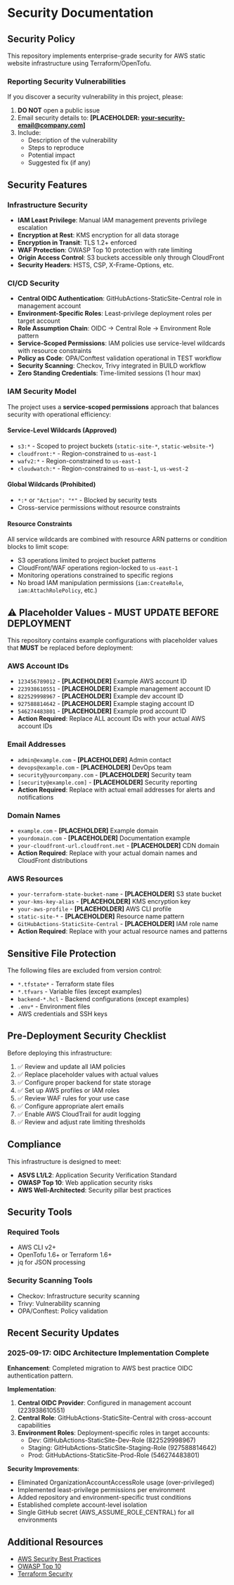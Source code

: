 # Security Documentation

## Security Policy

This repository implements enterprise-grade security for AWS static website infrastructure using Terraform/OpenTofu.

### Reporting Security Vulnerabilities

If you discover a security vulnerability in this project, please:

1. **DO NOT** open a public issue
2. Email security details to: **[PLACEHOLDER: your-security-email@company.com]**
3. Include:
   - Description of the vulnerability
   - Steps to reproduce
   - Potential impact
   - Suggested fix (if any)

## Security Features

### Infrastructure Security

- **IAM Least Privilege**: Manual IAM management prevents privilege escalation
- **Encryption at Rest**: KMS encryption for all data storage
- **Encryption in Transit**: TLS 1.2+ enforced
- **WAF Protection**: OWASP Top 10 protection with rate limiting
- **Origin Access Control**: S3 buckets accessible only through CloudFront
- **Security Headers**: HSTS, CSP, X-Frame-Options, etc.

### CI/CD Security

- **Central OIDC Authentication**: GitHubActions-StaticSite-Central role in management account
- **Environment-Specific Roles**: Least-privilege deployment roles per target account
- **Role Assumption Chain**: OIDC → Central Role → Environment Role pattern
- **Service-Scoped Permissions**: IAM policies use service-level wildcards with resource constraints
- **Policy as Code**: OPA/Conftest validation operational in TEST workflow
- **Security Scanning**: Checkov, Trivy integrated in BUILD workflow
- **Zero Standing Credentials**: Time-limited sessions (1 hour max)

### IAM Security Model

The project uses a **service-scoped permissions** approach that balances security with operational efficiency:

#### Service-Level Wildcards (Approved)
- `s3:*` - Scoped to project buckets (`static-site-*`, `static-website-*`)  
- `cloudfront:*` - Region-constrained to `us-east-1`
- `wafv2:*` - Region-constrained to `us-east-1`
- `cloudwatch:*` - Region-constrained to `us-east-1`, `us-west-2`

#### Global Wildcards (Prohibited)
- `*:*` or `"Action": "*"` - Blocked by security tests
- Cross-service permissions without resource constraints

#### Resource Constraints
All service wildcards are combined with resource ARN patterns or condition blocks to limit scope:
- S3 operations limited to project bucket patterns
- CloudFront/WAF operations region-locked to `us-east-1` 
- Monitoring operations constrained to specific regions
- No broad IAM manipulation permissions (`iam:CreateRole`, `iam:AttachRolePolicy`, etc.)

## ⚠️ Placeholder Values - MUST UPDATE BEFORE DEPLOYMENT

This repository contains example configurations with placeholder values that **MUST** be replaced before deployment:

### AWS Account IDs
- `123456789012` - **[PLACEHOLDER]** Example AWS account ID
- `223938610551` - **[PLACEHOLDER]** Example management account ID
- `822529998967` - **[PLACEHOLDER]** Example dev account ID
- `927588814642` - **[PLACEHOLDER]** Example staging account ID
- `546274483801` - **[PLACEHOLDER]** Example prod account ID
- **Action Required**: Replace ALL account IDs with your actual AWS account IDs

### Email Addresses
- `admin@example.com` - **[PLACEHOLDER]** Admin contact
- `devops@example.com` - **[PLACEHOLDER]** DevOps team
- `security@yourcompany.com` - **[PLACEHOLDER]** Security team
- `[security@example.com]` - **[PLACEHOLDER]** Security reporting
- **Action Required**: Replace with actual email addresses for alerts and notifications

### Domain Names
- `example.com` - **[PLACEHOLDER]** Example domain
- `yourdomain.com` - **[PLACEHOLDER]** Documentation example
- `your-cloudfront-url.cloudfront.net` - **[PLACEHOLDER]** CDN domain
- **Action Required**: Replace with your actual domain names and CloudFront distributions

### AWS Resources
- `your-terraform-state-bucket-name` - **[PLACEHOLDER]** S3 state bucket
- `your-kms-key-alias` - **[PLACEHOLDER]** KMS encryption key
- `your-aws-profile` - **[PLACEHOLDER]** AWS CLI profile
- `static-site-*` - **[PLACEHOLDER]** Resource name pattern
- `GitHubActions-StaticSite-Central` - **[PLACEHOLDER]** IAM role name
- **Action Required**: Replace with your actual resource names and patterns

## Sensitive File Protection

The following files are excluded from version control:

- `*.tfstate*` - Terraform state files
- `*.tfvars` - Variable files (except examples)
- `backend-*.hcl` - Backend configurations (except examples)
- `.env*` - Environment files
- AWS credentials and SSH keys

## Pre-Deployment Security Checklist

Before deploying this infrastructure:

1. ✅ Review and update all IAM policies
2. ✅ Replace placeholder values with actual values
3. ✅ Configure proper backend for state storage
4. ✅ Set up AWS profiles or IAM roles
5. ✅ Review WAF rules for your use case
6. ✅ Configure appropriate alert emails
7. ✅ Enable AWS CloudTrail for audit logging
8. ✅ Review and adjust rate limiting thresholds

## Compliance

This infrastructure is designed to meet:

- **ASVS L1/L2**: Application Security Verification Standard
- **OWASP Top 10**: Web application security risks
- **AWS Well-Architected**: Security pillar best practices

## Security Tools

### Required Tools
- AWS CLI v2+
- OpenTofu 1.6+ or Terraform 1.6+
- jq for JSON processing

### Security Scanning Tools
- Checkov: Infrastructure security scanning
- Trivy: Vulnerability scanning
- OPA/Conftest: Policy validation

## Recent Security Updates

### 2025-09-17: OIDC Architecture Implementation Complete

**Enhancement**: Completed migration to AWS best practice OIDC authentication pattern.

**Implementation**:
1. **Central OIDC Provider**: Configured in management account (223938610551)
2. **Central Role**: GitHubActions-StaticSite-Central with cross-account capabilities
3. **Environment Roles**: Deployment-specific roles in target accounts:
   - Dev: GitHubActions-StaticSite-Dev-Role (822529998967)
   - Staging: GitHubActions-StaticSite-Staging-Role (927588814642)
   - Prod: GitHubActions-StaticSite-Prod-Role (546274483801)

**Security Improvements**:
- Eliminated OrganizationAccountAccessRole usage (over-privileged)
- Implemented least-privilege permissions per environment
- Added repository and environment-specific trust conditions
- Established complete account-level isolation
- Single GitHub secret (AWS_ASSUME_ROLE_CENTRAL) for all environments

## Additional Resources

- [AWS Security Best Practices](https://aws.amazon.com/architecture/security-identity-compliance/)
- [OWASP Top 10](https://owasp.org/www-project-top-ten/)
- [Terraform Security](https://www.terraform.io/docs/language/modules/develop/security.html)